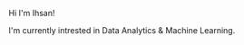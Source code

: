 Hi I'm Ihsan!

I'm currently intrested in Data Analytics & Machine Learning.

<!---
icanooooo/icanooooo is a ✨ special ✨ repository because its `README.md` (this file) appears on your GitHub profile.
You can click the Preview link to take a look at your changes.
--->
